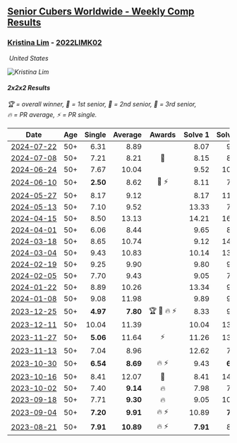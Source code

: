 <style>table {white-space: nowrap;}</style>
<link rel="stylesheet" type="text/css" href="/scw-comp/css/flags.css" />

## [Senior Cubers Worldwide - Weekly Comp Results](/scw-comp/results/)
### [Kristina Lim](README.md) - [2022LIMK02](https://www.worldcubeassociation.org/persons/2022LIMK02?event=222)

<i class="flag flag-US" />&nbsp;United States

![Kristina Lim](1670987100.jpg)

#### 2x2x2 Results

<span style="white-space: nowrap;">🏆 = overall winner</span>, <span style="white-space: nowrap;">🥇 = 1st senior</span>, <span style="white-space: nowrap;">🥈 = 2nd senior</span>, <span style="white-space: nowrap;">🥉 = 3rd senior</span>, <span style="white-space: nowrap;">🔥 = PR average</span>, <span style="white-space: nowrap;">⚡ = PR single</span>.

| Date | Age | Single | Average | Awards | Solve 1 | Solve 2 | Solve 3 | Solve 4 | Solve 5 | Video |
| :--: | :--: | --: | --: | :--: | --: | --: | --: | --: | --: | :-- |
| [2024-07-22](../../results/2024-07-22/222.md) | 50+ | 6.31 | 8.89 |  | 8.07 | 9.53 | 18.86 | 9.06 | 6.31 | [Desktop](https://www.facebook.com/1045330593/videos/2219348105115284) / [Mobile](https://m.facebook.com/1045330593/videos/2219348105115284) |
| [2024-07-08](../../results/2024-07-08/222.md) | 50+ | 7.21 | 8.21 | 🥈 | 8.15 | 8.32 | 7.21 | 9.61 | 8.16 | [Desktop](https://www.facebook.com/1045330593/videos/1283366766379086) / [Mobile](https://m.facebook.com/1045330593/videos/1283366766379086) |
| [2024-06-24](../../results/2024-06-24/222.md) | 50+ | 7.67 | 10.04 |  | 9.52 | 10.60 | 10.00 | 7.67 | 11.64 | [Desktop](https://www.facebook.com/1045330593/videos/1050333299847557) / [Mobile](https://m.facebook.com/1045330593/videos/1050333299847557) |
| [2024-06-10](../../results/2024-06-10/222.md) | 50+ | **2.50** | 8.62 | 🥉 ⚡ | 8.11 | 7.88 | DNF | 9.87 | **2.50** | [Desktop](https://www.facebook.com/1045330593/videos/1164924231321984) / [Mobile](https://m.facebook.com/1045330593/videos/1164924231321984) |
| [2024-05-27](../../results/2024-05-27/222.md) | 50+ | 8.17 | 9.12 |  | 8.17 | 11.11 | 9.17 | 8.92 | 9.28 | [Desktop](https://www.facebook.com/1045330593/videos/487326230485500) / [Mobile](https://m.facebook.com/1045330593/videos/487326230485500) |
| [2024-05-13](../../results/2024-05-13/222.md) | 50+ | 7.10 | 9.52 |  | 13.33 | 7.64 | 7.10 | 7.59 | 15.09 | [Desktop](https://www.facebook.com/1045330593/videos/1154893868995372) / [Mobile](https://m.facebook.com/1045330593/videos/1154893868995372) |
| [2024-04-15](../../results/2024-04-15/222.md) | 50+ | 8.50 | 13.13 |  | 14.21 | 16.79 | 16.46 | 8.50 | 8.73 | [Desktop](https://www.facebook.com/1045330593/videos/417997094177904) / [Mobile](https://m.facebook.com/1045330593/videos/417997094177904) |
| [2024-04-01](../../results/2024-04-01/222.md) | 50+ | 6.06 | 8.44 |  | 9.65 | 8.13 | 6.06 | 7.53 | 11.14 | [Desktop](https://www.facebook.com/1045330593/videos/769323485167936) / [Mobile](https://m.facebook.com/1045330593/videos/769323485167936) |
| [2024-03-18](../../results/2024-03-18/222.md) | 50+ | 8.65 | 10.74 |  | 9.12 | 14.02 | 9.62 | 13.49 | 8.65 | [Desktop](https://www.facebook.com/1045330593/videos/1118366412922467) / [Mobile](https://m.facebook.com/1045330593/videos/1118366412922467) |
| [2024-03-04](../../results/2024-03-04/222.md) | 50+ | 9.43 | 10.83 |  | 10.14 | 13.64 | 9.43 | 9.60 | 12.75 | [Desktop](https://www.facebook.com/1045330593/videos/7192942177422246) / [Mobile](https://m.facebook.com/1045330593/videos/7192942177422246) |
| [2024-02-19](../../results/2024-02-19/222.md) | 50+ | 9.25 | 9.90 |  | 9.80 | 9.25 | 11.21 | 9.84 | 10.06 | [Desktop](https://www.facebook.com/1045330593/videos/787441303248662) / [Mobile](https://m.facebook.com/1045330593/videos/787441303248662) |
| [2024-02-05](../../results/2024-02-05/222.md) | 50+ | 7.70 | 9.43 |  | 9.05 | 7.70 | 11.91 | 8.24 | 10.99 | [Desktop](https://www.facebook.com/1045330593/videos/382840527680613) / [Mobile](https://m.facebook.com/1045330593/videos/382840527680613) |
| [2024-01-22](../../results/2024-01-22/222.md) | 50+ | 8.89 | 10.26 |  | 13.34 | 9.93 | 10.16 | 10.70 | 8.89 | [Desktop](https://www.facebook.com/1045330593/videos/1419671368646879) / [Mobile](https://m.facebook.com/1045330593/videos/1419671368646879) |
| [2024-01-08](../../results/2024-01-08/222.md) | 50+ | 9.08 | 11.98 |  | 9.89 | 9.08 | 18.12 | 14.74 | 11.32 | [Desktop](https://www.facebook.com/1045330593/videos/1343050206407660) / [Mobile](https://m.facebook.com/1045330593/videos/1343050206407660) |
| [2023-12-25](../../results/2023-12-25/222.md) | 50+ | **4.97** | **7.80** | 🏆 🥇 🔥 ⚡ | 8.33 | 9.02 | **4.97** | 6.06 | 10.27 | [Desktop](https://www.facebook.com/1045330593/videos/335730709269984) / [Mobile](https://m.facebook.com/1045330593/videos/335730709269984) |
| [2023-12-11](../../results/2023-12-11/222.md) | 50+ | 10.04 | 11.39 |  | 10.04 | 13.46 | 12.30 | 11.05 | 10.82 | [Desktop](https://www.facebook.com/1045330593/videos/1420185805598523) / [Mobile](https://m.facebook.com/1045330593/videos/1420185805598523) |
| [2023-11-27](../../results/2023-11-27/222.md) | 50+ | **5.06** | 11.64 | ⚡ | 11.26 | 13.29 | 15.74 | 10.36 | **5.06** | [Desktop](https://www.facebook.com/1045330593/videos/336886839057743) / [Mobile](https://m.facebook.com/1045330593/videos/336886839057743) |
| [2023-11-13](../../results/2023-11-13/222.md) | 50+ | 7.04 | 8.96 |  | 12.62 | 7.04 | 8.29 | 10.21 | 8.38 | [Desktop](https://www.facebook.com/1045330593/videos/705003541346590) / [Mobile](https://m.facebook.com/1045330593/videos/705003541346590) |
| [2023-10-30](../../results/2023-10-30/222.md) | 50+ | **6.54** | **8.69** | 🔥 ⚡ | 9.43 | **6.54** | 7.83 | 9.03 | 9.22 | [Desktop](https://www.facebook.com/1045330593/videos/209993252128123) / [Mobile](https://m.facebook.com/1045330593/videos/209993252128123) |
| [2023-10-16](../../results/2023-10-16/222.md) | 50+ | 8.41 | 12.07 | 🥉 | 8.41 | 14.63 | 11.54 | 12.52 | 12.14 | [Desktop](https://www.facebook.com/1045330593/videos/879714426836504) / [Mobile](https://m.facebook.com/1045330593/videos/879714426836504) |
| [2023-10-02](../../results/2023-10-02/222.md) | 50+ | 7.40 | **9.14** | 🔥 | 7.98 | 7.40 | 13.30 | 11.68 | 7.75 | [Desktop](https://www.facebook.com/1045330593/videos/888342999293276) / [Mobile](https://m.facebook.com/1045330593/videos/888342999293276) |
| [2023-09-18](../../results/2023-09-18/222.md) | 50+ | 7.71 | **9.30** | 🔥 | 9.05 | 10.18 | 7.71 | 9.97 | 8.87 | [Desktop](https://www.facebook.com/1045330593/videos/1780207325770365) / [Mobile](https://m.facebook.com/1045330593/videos/1780207325770365) |
| [2023-09-04](../../results/2023-09-04/222.md) | 50+ | **7.20** | **9.91** | 🔥 ⚡ | 10.89 | **7.20** | 10.37 | 15.52 | 8.46 | [Desktop](https://www.facebook.com/1045330593/videos/1361041098099372) / [Mobile](https://m.facebook.com/1045330593/videos/1361041098099372) |
| [2023-08-21](../../results/2023-08-21/222.md) | 50+ | **7.91** | **10.89** | 🔥 ⚡ | **7.91** | 8.83 | 14.73 | 15.20 | 9.12 | [Desktop](https://www.facebook.com/1045330593/videos/997971674664285) / [Mobile](https://m.facebook.com/1045330593/videos/997971674664285) |


<!-- Global site tag (gtag.js) - Google Analytics -->
<script async src="https://www.googletagmanager.com/gtag/js?id=UA-86348435-3"></script>
<script>window.dataLayer = window.dataLayer || []; function gtag() {dataLayer.push(arguments);} gtag('js', new Date()); gtag('config', 'UA-86348435-3');</script>
